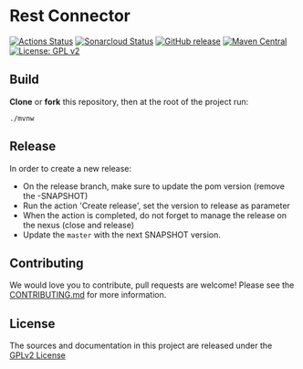 # Rest Connector

[![Actions Status](https://github.com/bonitasoft/bonita-connector-rest/workflows/Build/badge.svg)](https://github.com/bonitasoft/bonita-connector-rest/actions?query=workflow%3ABuild)
[![Sonarcloud Status](https://sonarcloud.io/api/project_badges/measure?project=bonitasoft_bonita-connector-rest&metric=alert_status)](https://sonarcloud.io/dashboard?id=bonitasoft_bonita-connector-rest)
[![GitHub release](https://img.shields.io/github/v/release/bonitasoft/bonita-connector-rest?color=blue&label=Release)](https://github.com/bonitasoft/bonita-connector-rest/releases)
[![Maven Central](https://img.shields.io/maven-central/v/org.bonitasoft.connectors/bonita-connector-rest.svg?label=Maven%20Central&color=orange)](https://search.maven.org/search?q=g:%22org.bonitasoft.connectors%22%20AND%20a:%22bonita-connector-rest%22)
[![License: GPL v2](https://img.shields.io/badge/License-GPL%20v2-yellow.svg)](https://www.gnu.org/licenses/old-licenses/gpl-2.0.en.html)

## Build

__Clone__ or __fork__ this repository, then at the root of the project run:

`./mvnw`

## Release

In order to create a new release:
- On the release branch, make sure to update the pom version (remove the -SNAPSHOT)
- Run the action 'Create release', set the version to release as parameter
- When the action is completed, do not forget to manage the release on the nexus (close and release)
- Update the `master` with the next SNAPSHOT version.

## Contributing

We would love you to contribute, pull requests are welcome! Please see the [CONTRIBUTING.md](CONTRIBUTING.md) for more information.

## License

The sources and documentation in this project are released under the [GPLv2 License](LICENSE)
